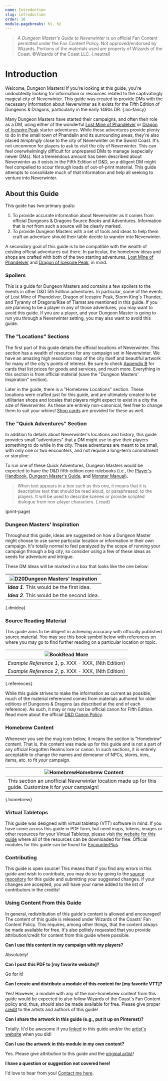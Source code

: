 ```yaml
---
name: Introduction
slug: introduction
order: 10
module-pagebreaks: h1, h2
---
```


> *A Dungeon Master's Guide to Neverwinter* is un official Fan Content permitted under the Fan Content Policy. Not approved/endorsed by Wizards. Portions of the materials used are property of Wizards of the Coast. ©Wizards of the Coast LLC. {.neutral}

# Introduction

Welcome, Dungeon Masters! If you're looking at this guide, you're undoubtedly looking for information or resources related to the captivatingly magical city of Neverwinter. This guide was created to provide DMs with the necessary information about Neverwinter as it exists for the Fifth Edition of Dungeons & Dragons, particularly in the early 1490s DR. {.no-fancy}

Many Dungeon Masters have started their campaigns, and often their role as a DM, using either of the wonderful [Lost Mine of Phandelver](https://www.dndbeyond.com/sources/lmop) or [Dragon of Icespire Peak](https://www.dndbeyond.com/sources/doip) starter adventures. While these adventures provide plenty to do in the small town of Phandalin and its surrounding areas, they're also placed *temptingly* close to the city of Neverwinter on the Sword Coast. It's not uncommon for players to ask to visit the city of Neverwinter. This can feel overwhelmingly difficult for unprepared DMs to manage (especially newer DMs). Not a tremendous amount has been described about Neverwinter as it exists in the Fifth Edition of D&D, so a diligent DM might feel compelled to scour through loads of out-of-print material. This guide attempts to consolidate much of that information and help all seeking to venture into Neverwinter.

## About this Guide

This guide has two primary goals: 
1. To provide accurate information about Neverwinter as it comes from official Dungeons & Dragons Source Books and Adventures. Information that is *not* from such a source will be clearly marked. 
2. To provide Dungeon Masters with a set of tools and ideas to help them craft an adventure should their table decide to wander into Neverwinter.

A secondary goal of this guide is to be compatible with the wealth of existing official adventures out there. In particular, the homebrew ideas and shops are crafted with both of the two starting adventures, [Lost Mine of Phandelver](https://www.dndbeyond.com/sources/lmop) and [Dragon of Icespire Peak](https://www.dndbeyond.com/sources/doip), in mind.

### Spoilers

This is a guide for Dungeon Masters and contains a few spoilers to the events in other D&D 5th Edition adventures. In particular, some of the events of Lost Mine of Phandelver, Dragon of Icespire Peak, Storm King's Thunder, and Tyranny of Dragons/Rise of Tiamat are mentioned in this guide. If you are planning to be a player in any of those adventures, you may want to avoid this guide. If you are a player, and your Dungeon Master is going to run you through a Neverwinter setting, you may also want to avoid this guide.

### The "Locations" Sections

The first part of this guide details the official locations of Neverwinter. This section has a wealth of resources for any campaign set in Neverwinter. We have an amazing high resolution map of the city itself and beautiful artwork for many of the city's points of interest. Be sure to check [Appendix B](point-of-interest-cards-page) for cards that list prices for goods and services, and much more. Everything in this section is from official material (save the "Dungeon Masters' Inspiration" section).

Later in the guide, there is a "Homebrew Locations" section. These locations were crafted just for this guide, and are ultimately created to be utilitarian shops and locales that players might expect to exist in a city the size of Neverwinter. As these are entirely non-canonical, feel free to change them to suit your whims! [Shop cards](point-of-interest-cards-page) are provided for these as well.

### The "Quick Adventures" Section

In addition to details about Neverwinter's locations and history, this guide provides small "adventures" that a DM might use to give their players something to do while in the city. These adventures are meant to be small, with only one or two encounters, and not require a long-term commitment or storyline.

To run one of these Quick Adventures, Dungeon Masters would be expected to have the D&D fifth edition core rulebooks (i.e., the [Player's Handbook](https://dnd.wizards.com/products/rpg_playershandbook), [Dungeon Master's Guide](https://dnd.wizards.com/products/dungeon-masters-guide), and [Monster Manual](https://dnd.wizards.com/products/monster-manual)).

> When text appears in a box such as this one, it means that it is descriptive text that should be read aloud, or paraphrased, to the players. It will be used to describe scenes or provide scripted dialogue from non-player characters. {.read}

(print-page)

### Dungeon Masters' Inspiration

Throughout this guide, ideas are suggested on how a Dungeon Master might choose to use some particular location or information in their own campaign. It's totally normal to feel paralyzed by the scope of running your campaign through a big city, so consider using a few of these ideas as seeds for adventure and intrigue.

These DM Ideas will be marked in a box that looks like the one below:

|![D20](d20.svg)**Dungeon Masters' Inspiration**|
|---|
|***Idea 1***. This would be the first idea.|
|***Idea 2***. This would be the second idea.|
{.dmidea}

### Source Reading Material

This guide aims to be diligent in achieving accuracy with officially published source material. You may see this book symbol below with references on where you may go to find further reading on a particular location or topic.

|![Book](book.svg)**Read More**|
|---|
|*Example Reference 1*, p. XXX - XXX, (Nth Edition)|
|*Example Reference 2*, p. XXX - XXX, (Nth Edition)|
{.references}

While this guide strives to make the information as current as possible, much of the material referenced comes from materials authored for older editions of Dungeons & Dragons (as described at the end of each reference). As such, it may or may not be official canon for Fifth Edition. Read more about the official [D&D Canon Policy](https://dnd.wizards.com/dndstudioblog/dnd-canon).

### Homebrew Content

Whenever you see the mug icon below, it means the section is "Homebrew" content. That is, this content was made up for this guide and is not a part of any official Forgotten Realms lore or canon. In such sections, it is entirely acceptable to change the names and demeanor of NPCs, stores, inns, items, etc. to fit *your* campaign.

|![Homebrew](mug.svg)**Homebrew Content**|
|---|
|This section an unofficial Neverwinter location made up for this guide. Customize it for *your* campaign!|
{.homebrew}

### Virtual Tabletops

This guide was designed with virtual tabletop (VTT) software in mind. If you have come across this guide in PDF form, but need maps, tokens, images or other resources for your Virtual Tabletop, please visit [the website for this guide](https://inchoatethoughts.com/dungeon-masters-guide-to-neverwinter) where all of the resources can be downloaded for free. Official modules for this guide can be found for [EncounterPlus](https://ecounter.plus).

### Contributing

This guide is open source! This means that if you find any errors in this guide and wish to contribute, you may do so by going to the [source repository](https://github.com/jacobjohnston/neverwinterguide) for this guide and submitting your suggested changes. If your changes are accepted, you will have your name added to the list of contributors in the credits!

### Using Content From this Guide

In general, redistribution of this guide's content is allowed and encouraged! The content of this guide is released under Wizards of the Coasts' Fan Content Policy. This requires, among other things, that the content always be made available for free. It's also politely requested that you provide attribution/credit for content from this guide where possible.

**Can I use this content in my campaign with my players?**

Absolutely!

**Can I post this PDF to \[my favorite website\]?**

Go for it!

**Can I create and distribute a module of this content for \[my favorite VTT\]?**

Yes! However, a module with any of the non-homebrew content from this guide would be expected to also follow Wizards of the Coast's Fan Content policy and, thus, should also be made available for free. Please give proper [credit](credits) to the artists and authors of this guide!

**Can I share the artwork in this guide (e.g., put it up on Pinterest)?**

Totally. It'd be awesome if you [linked](https://inchoatethoughts.com/dungeon-masters-guide-to-neverwinter) to this guide and/or the [artist's website](credits) when you did!

**Can I use the artwork in this module in my own content?**

Yes. Please give attribution to this guide and the [original artist](credits)!

**I have a question or suggestion not covered here!**

I'd love to hear from you! [Contact me here](https://inchoatethoughts.com/contact).
